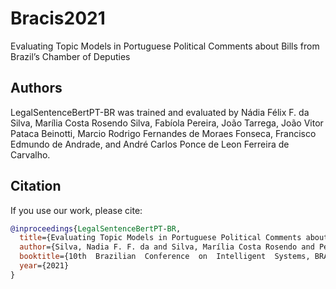 # Bracis2021
Evaluating Topic Models in Portuguese Political Comments about Bills from Brazil’s Chamber of Deputies

## Authors 
LegalSentenceBertPT-BR was trained and evaluated by Nádia Félix F. da Silva, Marília Costa Rosendo Silva, Fabíola Pereira, João Tarrega, João Vitor Pataca Beinotti,  Marcio Rodrigo Fernandes de Moraes Fonseca, Francisco Edmundo de Andrade, and André Carlos Ponce de Leon Ferreira de Carvalho.

## Citation
If you use our work, please cite:
```bibtex
@inproceedings{LegalSentenceBertPT-BR,
  title={Evaluating Topic Models in Portuguese Political Comments about Bills from Brazil's Chamber of Deputies},
  author={Silva, Nadia F. F. da and Silva, Marília Costa Rosendo and Pereira, Fabíola and Tarrega, João Pedro and Beinotti, João Vitor Pataca and Fonseca, Marcio Rodrigo Fernandes de Moraes and Andrade, Francisco Edmundo de and Caravalho, André Carlos Ponce de Leon Ferreira},
  booktitle={10th  Brazilian  Conference  on  Intelligent  Systems, BRACIS, São Carlos- SP, Brazil},
  year={2021}
}
```
